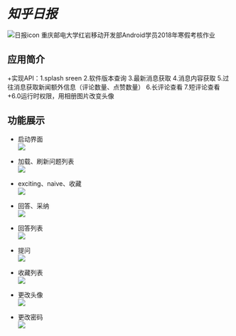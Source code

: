 # *知乎日报*
![日报icon]()
重庆邮电大学红岩移动开发部Android学员2018年寒假考核作业
## 应用简介
+实现API：1.splash sreen
2.软件版本查询
3.最新消息获取
4.消息内容获取
5.过往消息获取新闻额外信息（评论数量、点赞数量）
6.长评论查看
7.短评论查看
+6.0运行时权限，用相册图片改变头像


## 功能展示
+ 启动界面<br>
![](readmeFile/登录.gif)

+ 加载、刷新问题列表<br>
![](readmeFile/主页.gif)

+ exciting、naive、收藏<br>
![](readmeFile/收藏.gif)

+ 回答、采纳<br>
![](readmeFile/回答.gif)

+ 回答列表<br>
![](readmeFile/回答列表.gif)

+ 提问<br>
![](readmeFile/提问.gif)

+ 收藏列表<br>
![](readmeFile/收藏列表.gif)

+ 更改头像<br>
![](readmeFile/更改头像.gif)

+ 更改密码<br>
![](readmeFile/更改密码.gif)
